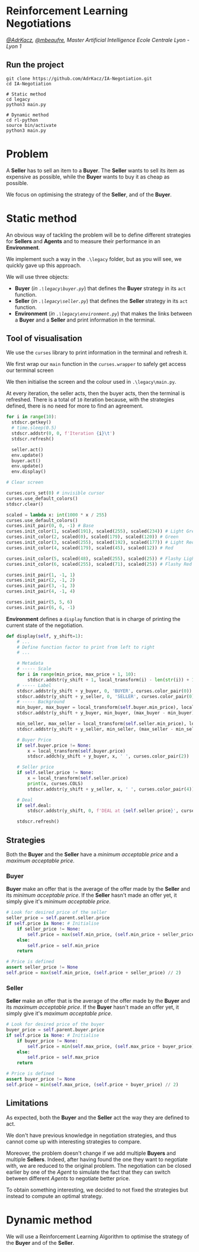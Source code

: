 # Reinforcement Learning Negotiations

*[@AdrKacz](https://github.com/AdrKacz), [@mbeaufre](https://github.com/mbeaufre), Master Artificial Intelligence Ecole Centrale Lyon - Lyon 1*

## Run the project

```
git clone https://github.com/AdrKacz/IA-Negotiation.git
cd IA-Negotiation

# Static method
cd legacy
python3 main.py

# Dynamic method
cd rl-python
source bin/activate
python3 main.py
```

# Problem

A **Seller** has to sell an item to a **Buyer**. The **Seller** wants to sell its item as expensive as possible, while the **Buyer** wants to buy it as cheap as possible.

We focus on optimising the strategy of the **Seller**, and of the **Buyer**.

# Static method

An obvious way of tackling the problem will be to define different strategies for **Sellers** and **Agents** and to measure their performance in an **Environment**.

We implement such a way in the `.\legacy` folder, but as you will see, we quickly gave up this approach.

We will use three objects:
- **Buyer** (*in `.\legacy\buyer.py`*) that defines the **Buyer** strategy in its `act` function.
- **Seller** (*in `.\legacy\seller.py`*) that defines the **Seller** strategy in its `act` function.
- **Environment** (*in `.\legacy\environment.py`*) that makes the links between a **Buyer** and a **Seller** and print information in the terminal.

## Tool of visualisation

We use the `curses` library to print information in the terminal and refresh it.

We first wrap our `main` function in the `curses.wrapper` to safely get access our terminal screen

We then initialise the screen and the colour used in `.\legacy\main.py`.

At every iteration, the seller acts, then the buyer acts, then the terminal is refreshed. There is a total of `10` iteration because, with the strategies defined, there is no need for more to find an agreement.

```py
for i in range(10):
  stdscr.getkey()
  # time.sleep(0.5)
  stdscr.addstr(0, 0, f'Iteration {i}\t')
  stdscr.refresh()

  seller.act()
  env.update()
  buyer.act()
  env.update()
  env.display()
```

```py
# Clear screen

curses.curs_set(0) # invisible cursor
curses.use_default_colors()
stdscr.clear()

scaled = lambda x: int(1000 * x / 255)
curses.use_default_colors()
curses.init_pair(0, 0, -1) # Base
curses.init_color(1, scaled(191), scaled(255), scaled(234)) # Light Green
curses.init_color(2, scaled(0), scaled(179), scaled(120)) # Green
curses.init_color(3, scaled(255), scaled(192), scaled(177)) # Light Red
curses.init_color(4, scaled(179), scaled(45), scaled(12)) # Red

curses.init_color(5, scaled(48), scaled(255), scaled(25)) # Flashy Light
curses.init_color(6, scaled(255), scaled(71), scaled(25)) # Flashy Red

curses.init_pair(1, -1, 1)
curses.init_pair(2, -1, 2)
curses.init_pair(3, -1, 3)
curses.init_pair(4, -1, 4)

curses.init_pair(5, 5, 6)
curses.init_pair(6, 6, -1)
```

**Environment** defines a `display` function that is in charge of printing the current state of the negotiation.

```py
def display(self, y_shift=1):
    # ...
    # Define function factor to print from left to right
    # ...

    # Metadata
    # ----- Scale
    for i in range(min_price, max_price + 1, 10):
        stdscr.addstr(y_shift + 1, local_transform(i) - len(str(i)) + 1, str(i), curses.color_pair(0))
    # ----- Label
    stdscr.addstr(y_shift + y_buyer, 0, 'BUYER', curses.color_pair(0))
    stdscr.addstr(y_shift + y_seller, 0, 'SELLER', curses.color_pair(0))
    # ----- Background
    min_buyer, max_buyer = local_transform(self.buyer.min_price), local_transform(self.buyer.max_price)
    stdscr.addstr(y_shift + y_buyer, min_buyer, (max_buyer - min_buyer) * ' ', curses.color_pair(1))

    min_seller, max_seller = local_transform(self.seller.min_price), local_transform(self.seller.max_price)
    stdscr.addstr(y_shift + y_seller, min_seller, (max_seller - min_seller) * ' ', curses.color_pair(3))

    # Buyer Price
    if self.buyer.price != None:
        x = local_transform(self.buyer.price)
        stdscr.addch(y_shift + y_buyer, x, ' ', curses.color_pair(2))

    # Seller price
    if self.seller.price != None:
        x = local_transform(self.seller.price)
        print(x, curses.COLS)
        stdscr.addstr(y_shift + y_seller, x, ' ', curses.color_pair(4))

    # Deal
    if self.deal:
        stdscr.addstr(y_shift, 0, f'DEAL at {self.seller.price}', curses.color_pair(5))

    stdscr.refresh()
```

## Strategies

Both the  **Buyer** and the **Seller** have a *minimum acceptable price* and a *maximum acceptable price*.

### Buyer

**Buyer** make an offer that is the average of the offer made by the **Seller** and its *minimum acceptable price*. If the **Seller** hasn't made an offer yet, it simply give it's *minimum acceptable price*.

```py
# Look for desired price of the seller
seller_price = self.parent.seller.price
if self.price is None: # Initialise
    if seller_price != None:
        self.price = max(self.min_price, (self.min_price + seller_price) // 2)
    else:
        self.price = self.min_price
    return

# Price is defined
assert seller_price != None
self.price = max(self.min_price, (self.price + seller_price) // 2)
```

### Seller

**Seller** make an offer that is the average of the offer made by the **Buyer** and its *maximum acceptable price*. If the **Buyer** hasn't made an offer yet, it simply give it's *maximum acceptable price*.

```py
# Look for desired price of the buyer
buyer_price = self.parent.buyer.price
if self.price is None: # Initialise
    if buyer_price != None:
        self.price = min(self.max_price, (self.max_price + buyer_price) // 2)
    else:
        self.price = self.max_price
    return

# Price is defined
assert buyer_price != None
self.price = min(self.max_price, (self.price + buyer_price) // 2)
```

## Limitations

As expected, both the **Buyer** and the **Seller** act the way they are defined to act.

We don't have previous knowledge in negotiation strategies, and thus cannot come up with interesting strategies to compare.

Moreover, the problem doesn't change if we add multiple **Buyers** and multiple **Sellers**. Indeed, after having found the one they want to negotiate with, we are reduced to the original problem. The negotiation can be closed earlier by one of the *Agent* to simulate the fact that they can switch between different *Agents* to negotiate better price.

To obtain something interesting, we decided to not fixed the strategies but instead to compute an optimal strategy.

# Dynamic method

We will use a Reinforcement Learning Algorithm to optimise the strategy of the **Buyer** and of the **Seller**.
